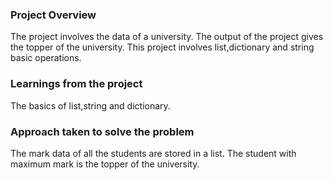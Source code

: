 ### Project Overview

 The project involves the data of a university. The output of the project gives the topper of the university. This project involves list,dictionary and string basic operations. 


### Learnings from the project

 The basics of list,string and dictionary. 


### Approach taken to solve the problem

 The mark data of all the students are stored in a list. The student with maximum mark is the topper of the university. 


